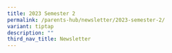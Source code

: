 ```yaml
---
title: 2023 Semester 2
permalink: /parents-hub/newsletter/2023-semester-2/
variant: tiptap
description: ""
third_nav_title: Newsletter
---
```

